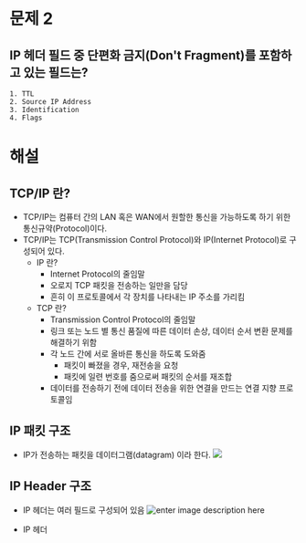 # 문제 2
## IP 헤더 필드 중 단편화 금지(Don't Fragment)를 포함하고 있는 필드는?
	1. TTL
	2. Source IP Address
	3. Identification
	4. Flags


# 해설
## TCP/IP 란?
 - TCP/IP는 컴퓨터 간의 LAN 혹은 WAN에서 원할한 통신을 가능하도록 하기 위한 통신규약(Protocol)이다.
 - TCP/IP는 TCP(Transmission Control Protocol)와 IP(Internet Protocol)로 구성되어 있다.
	 - IP 란?
		 - Internet Protocol의 줄임말
		 - 오로지 TCP 패킷을 전송하는 일만을 담당
		 - 흔히 이 프로토콜에서 각 장치를 나타내는 IP 주소를 가리킴
	 - TCP 란?
		 - Transmission Control Protocol의 줄임말
		 - 링크 또는 노드 별 통신 품질에 따른 데이터 손상, 데이터 순서 변환 문제를 해결하기 위함
		 - 각 노드 간에 서로 올바른 통신을 하도록 도와줌
			 - 패킷이 빠졌을 경우, 재전송을 요청
			 - 패킷에 일련 번호를 줌으로써 패킷의 순서를 재조합
		 - 데이터를 전송하기 전에 데이터 전송을 위한 연결을 만드는 연결 지향 프로토콜임


## IP 패킷 구조
 - IP가 전송하는 패킷을 데이터그램(datagram) 이라 한다.
 ![](https://t1.daumcdn.net/cfile/tistory/2657E53858478A3209)


## IP Header 구조
- IP 헤더는 여러 필드로 구성되어 있음
![enter image description here](https://www.telecomworld101.com/images/Reference/IPHeader.gif)
	
 - IP 헤더
<!--stackedit_data:
eyJoaXN0b3J5IjpbOTk3NzE4MTU5XX0=
-->